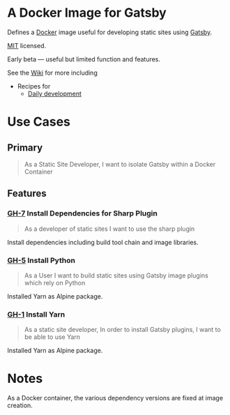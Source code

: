 # A Docker Image for Gatsby
Defines a <a href='https://www.docker.com/' rel='tag'>Docker</a> image useful for developing static sites using <a href='https://www.gatsbyjs.org/' rel='tag'>Gatsby</a>.

<a href='https://opensource.org/licenses/MIT' rel='tag'>MIT</a> licensed.

Early beta ― useful but limited function and features. 

See the <a href='https://github.com/itstechupnorth/docker-for-gatsby/wiki/Home'>Wiki</a> for more including
* Recipes for
  * <a href='https://github.com/itstechupnorth/docker-for-gatsby/wiki/DailyDevelopment'>Daily development</a>

# Use Cases

## Primary

> As a Static Site Developer,
> I want to isolate Gatsby within a Docker Container 

## Features

### <a href='https://github.com/itstechupnorth/docker-for-gatsby/issues/7'>GH-7</a> Install Dependencies for Sharp Plugin

> As a developer of static sites
> I want to use the sharp plugin

Install dependencies including build tool chain and image libraries.

### <a href='https://github.com/itstechupnorth/docker-for-gatsby/issues/5'>GH-5</a> Install Python

> As a User
> I want to build static sites using Gatsby image plugins
> which rely on Python

Installed Yarn as Alpine package. 

### <a href='https://github.com/itstechupnorth/docker-for-gatsby/issues/1'>GH-1</a> Install Yarn

> As a static site developer,
> In order to install Gatsby plugins,
> I want to be able to use Yarn

Installed Yarn as Alpine package.

# Notes

As a Docker container, the various dependency versions are fixed at image creation. 
